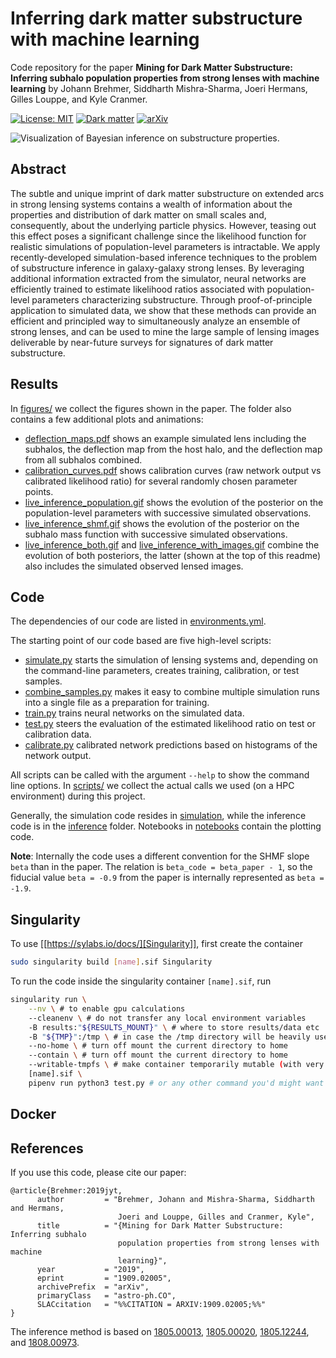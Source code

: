 # Inferring dark matter substructure with machine learning

Code repository for the paper
**Mining for Dark Matter Substructure: Inferring subhalo population properties from strong lenses with machine learning**
by Johann Brehmer, Siddharth Mishra-Sharma, Joeri Hermans, Gilles Louppe, and Kyle Cranmer.

[![License: MIT](https://img.shields.io/badge/License-MIT-yellow.svg)](https://opensource.org/licenses/MIT)
[![Dark matter](https://img.shields.io/badge/Matter-Dark-black.svg)](./)
[![arXiv](https://img.shields.io/badge/arXiv-1909.02005%20-green.svg)](https://arxiv.org/abs/1909.02005)

![Visualization of Bayesian inference on substructure properties.](figures/live_inference_with_images_reverse_small.gif)


## Abstract

The subtle and unique imprint of dark matter substructure on extended arcs in strong lensing systems contains a wealth
of information about the properties and distribution of dark matter on small scales and, consequently, about the
underlying particle physics. However, teasing out this effect poses a significant challenge since the likelihood
function for realistic simulations of population-level parameters is intractable. We apply recently-developed
simulation-based inference techniques to the problem of substructure inference in galaxy-galaxy strong lenses. By
leveraging additional information extracted from the simulator, neural networks are efficiently trained to estimate
likelihood ratios associated with population-level parameters characterizing substructure. Through proof-of-principle
application to simulated data, we show that these methods can provide an efficient and principled way to
simultaneously analyze an ensemble of strong lenses, and can be used to mine the large sample of lensing images
deliverable by near-future surveys for signatures of dark matter substructure.


## Results

In [figures/](figures/) we collect the figures shown in the paper. The folder also contains a few additional plots and
animations:

- [deflection_maps.pdf](figures/deflection_maps.pdf) shows an example simulated lens including the subhalos,
the deflection map from the host halo, and the deflection map from all subhalos combined.
- [calibration_curves.pdf](figures/calibration_curves.pdf) shows calibration curves (raw network output vs calibrated
likelihood ratio) for several randomly chosen parameter points.
- [live_inference_population.gif](figures/live_inference_population.gif) shows the evolution of the posterior on the
population-level parameters with successive simulated observations.
- [live_inference_shmf.gif](figures/live_inference_shmf.gif) shows the evolution of the posterior on the
subhalo mass function with successive simulated observations.
- [live_inference_both.gif](figures/live_inference_both.gif) and
[live_inference_with_images.gif](figures/live_inference_with_images.gif) combine the evolution of both posteriors,
the latter (shown at the top of this readme) also includes the simulated observed lensed images.


## Code

The dependencies of our code are listed in [environments.yml](environment.yml).

The starting point of our code based are five high-level scripts:

- [simulate.py](simulate.py) starts the simulation of lensing systems and, depending on the command-line parameters,
creates training, calibration, or test samples.
- [combine_samples.py](combined_samples.py) makes it easy to combine multiple simulation runs into a single file as
a preparation for training.
- [train.py](train.py) trains neural networks on the simulated data.
- [test.py](test.py) steers the evaluation of the estimated likelihood ratio on test or calibration data.
- [calibrate.py](calibrate.py) calibrated network predictions based on histograms of the network output.

All scripts can be called with the argument `--help` to show the command line options. In [scripts/](scripts/) we
collect the actual calls we used (on a HPC environment) during this project.

Generally, the simulation code resides in [simulation](simulation/), while the inference code is in the
[inference](inference/) folder. Notebooks in [notebooks](notebooks/) contain the plotting code.

**Note**: Internally the code uses a different convention for the SHMF slope `beta` than in the paper. The relation is
`beta_code = beta_paper - 1`, so the fiducial value `beta = -0.9` from the paper is internally represented as
`beta = -1.9`.

## Singularity

To use [[https://sylabs.io/docs/][Singularity]], first create the container

``` sh
sudo singularity build [name].sif Singularity
```

To run the code inside the singularity container `[name].sif`, run

``` sh
singularity run \
    --nv \ # to enable gpu calculations
    --cleanenv \ # do not transfer any local environment variables
    -B results:"${RESULTS_MOUNT}" \ # where to store results/data etc
    -B "${TMP}":/tmp \ # in case the /tmp directory will be heavily used
    --no-home \ # turn off mount the current directory to home
    --contain \ # turn off mount the current directory to home
    --writable-tmpfs \ # make container temporarily mutable (with very limited space, rely on mounts)
    [name].sif \
    pipenv run python3 test.py # or any other command you'd might want to run
```

## Docker

## References

If you use this code, please cite our paper:

```
@article{Brehmer:2019jyt,
      author         = "Brehmer, Johann and Mishra-Sharma, Siddharth and Hermans,
                        Joeri and Louppe, Gilles and Cranmer, Kyle",
      title          = "{Mining for Dark Matter Substructure: Inferring subhalo
                        population properties from strong lenses with machine
                        learning}",
      year           = "2019",
      eprint         = "1909.02005",
      archivePrefix  = "arXiv",
      primaryClass   = "astro-ph.CO",
      SLACcitation   = "%%CITATION = ARXIV:1909.02005;%%"
}
```

The inference method is based on [1805.00013](https://arxiv.org/abs/1805.00013), [1805.00020](https://arxiv.org/abs/1805.00020), [1805.12244](https://arxiv.org/abs/1805.12244), and [1808.00973](https://arxiv.org/abs/1808.00973).
